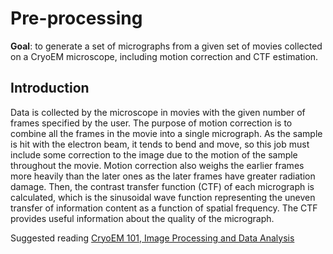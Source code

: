 # Pre-processing

__Goal__: to generate a set of micrographs from a given set of movies collected on a CryoEM microscope, including motion correction and CTF estimation.

## Introduction

Data is collected by the microscope in movies with the given number of frames specified by the user. The purpose of motion correction is to combine all the frames in the movie into a single micrograph. As the sample is hit with the electron beam, it tends to bend and move, so this job must include some correction to the image due to the motion of the sample throughout the movie. Motion correction also weighs the earlier frames more heavily than the later ones as the later frames have greater radiation damage. Then, the contrast transfer function (CTF) of each micrograph is calculated, which is the sinusoidal wave function representing the uneven transfer of information content as a function of spatial frequency. The CTF provides useful information about the quality of the micrograph.

Suggested reading [CryoEM 101, Image Processing and Data Analysis](https://cryoem101.org/chapter-5/)
